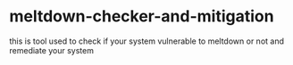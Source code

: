 # meltdown-checker-and-mitigation
this is tool used to check if your system vulnerable to meltdown or not and remediate your system
